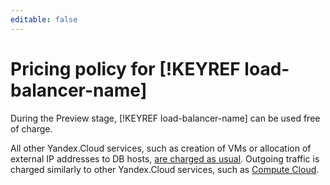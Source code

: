 ```yaml
---
editable: false
---
```

# Pricing policy for [!KEYREF load-balancer-name]

During the Preview stage, [!KEYREF load-balancer-name] can be used free of charge.

All other Yandex.Cloud services, such as creation of VMs or allocation of external IP addresses to DB hosts, [are charged as usual](../billing/pricing.md). Outgoing traffic is charged similarly to other Yandex.Cloud services, such as [Compute Cloud](../compute/pricing.md#prices-traffic).

